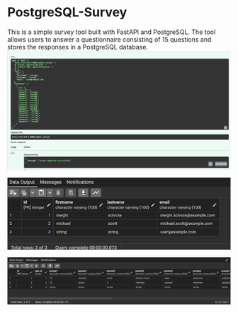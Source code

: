 # PostgreSQL-Survey
This is a simple survey tool built with FastAPI and PostgreSQL. The tool allows users to answer a questionnaire consisting of 15 questions and stores the responses in a PostgreSQL database.
![](outputs/output-swagger.png)

![](outputs/output-db_users.png)

![](outputs/output-db_responses.png)
